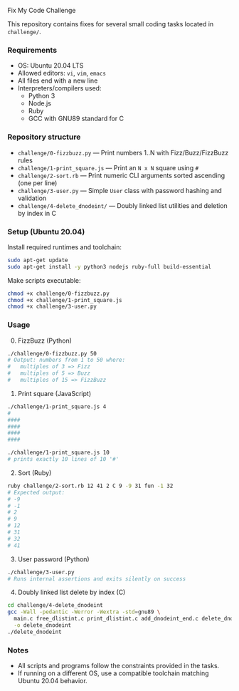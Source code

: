 Fix My Code Challenge

This repository contains fixes for several small coding tasks located in `challenge/`.

### Requirements
- OS: Ubuntu 20.04 LTS
- Allowed editors: `vi`, `vim`, `emacs`
- All files end with a new line
- Interpreters/compilers used:
  - Python 3
  - Node.js
  - Ruby
  - GCC with GNU89 standard for C

### Repository structure
- `challenge/0-fizzbuzz.py` — Print numbers 1..N with Fizz/Buzz/FizzBuzz rules
- `challenge/1-print_square.js` — Print an `N x N` square using `#`
- `challenge/2-sort.rb` — Print numeric CLI arguments sorted ascending (one per line)
- `challenge/3-user.py` — Simple `User` class with password hashing and validation
- `challenge/4-delete_dnodeint/` — Doubly linked list utilities and deletion by index in C

### Setup (Ubuntu 20.04)
Install required runtimes and toolchain:
```bash
sudo apt-get update
sudo apt-get install -y python3 nodejs ruby-full build-essential
```
Make scripts executable:
```bash
chmod +x challenge/0-fizzbuzz.py
chmod +x challenge/1-print_square.js
chmod +x challenge/3-user.py
```

### Usage
0) FizzBuzz (Python)
```bash
./challenge/0-fizzbuzz.py 50
# Output: numbers from 1 to 50 where:
#   multiples of 3 => Fizz
#   multiples of 5 => Buzz
#   multiples of 15 => FizzBuzz
```

1) Print square (JavaScript)
```bash
./challenge/1-print_square.js 4
#
####
####
####
####

./challenge/1-print_square.js 10
# prints exactly 10 lines of 10 '#'
```

2) Sort (Ruby)
```bash
ruby challenge/2-sort.rb 12 41 2 C 9 -9 31 fun -1 32
# Expected output:
# -9
# -1
# 2
# 9
# 12
# 31
# 32
# 41
```

3) User password (Python)
```bash
./challenge/3-user.py
# Runs internal assertions and exits silently on success
```

4) Doubly linked list delete by index (C)
```bash
cd challenge/4-delete_dnodeint
gcc -Wall -pedantic -Werror -Wextra -std=gnu89 \
  main.c free_dlistint.c print_dlistint.c add_dnodeint_end.c delete_dnodeint_at_index.c \
  -o delete_dnodeint
./delete_dnodeint
```

### Notes
- All scripts and programs follow the constraints provided in the tasks.
- If running on a different OS, use a compatible toolchain matching Ubuntu 20.04 behavior.

